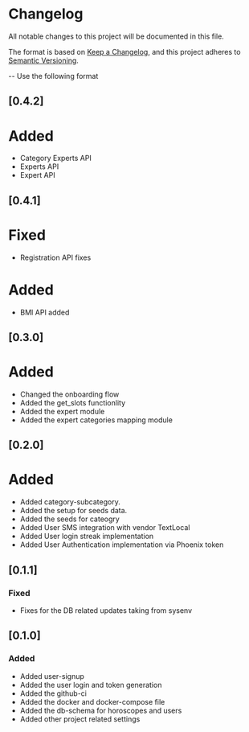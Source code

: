 # Changelog
All notable changes to this project will be documented in this file.

The format is based on [Keep a Changelog](https://keepachangelog.com/en/1.0.0/),
and this project adheres to [Semantic Versioning](https://semver.org/spec/v2.0.0.html).

-- Use the following format

<!-- Added for new features.
Changed for changes in existing functionality.
Deprecated for soon-to-be removed features.
Removed for now removed features.
Fixed for any bug fixes.
Security in case of vulnerabilities. -->

## [0.4.2]

# Added 

- Category Experts API
- Experts API
- Expert API


## [0.4.1]

# Fixed

- Registration API fixes

# Added

- BMI API added


## [0.3.0]

# Added

- Changed the onboarding flow
- Added the get_slots functionlity
- Added the expert module
- Added the expert categories mapping module


## [0.2.0]

# Added

- Added category-subcategory.
- Added the setup for seeds data.
- Added the seeds for cateogry
- Added User SMS integration with vendor TextLocal
- Added User login streak implementation
- Added User Authentication implementation via Phoenix token


## [0.1.1]

### Fixed

- Fixes for the DB related updates taking from sysenv

## [0.1.0]

### Added

- Added user-signup
- Added the user login and token generation
- Added the github-ci
- Added the docker and docker-compose file
- Added the db-schema for horoscopes and users
- Added other project related settings
